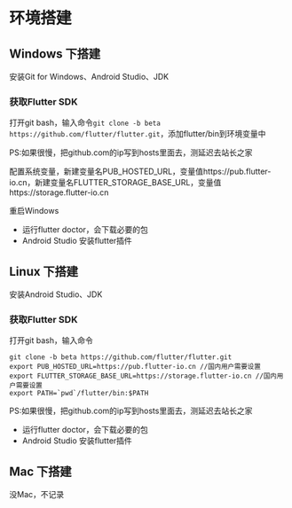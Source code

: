 # 环境搭建

## Windows 下搭建
安装Git for Windows、Android Studio、JDK

### 获取Flutter SDK
打开git bash，输入命令`git clone -b beta https://github.com/flutter/flutter.git`，添加flutter/bin到环境变量中

PS:如果很慢，把github.com的ip写到hosts里面去，测延迟去站长之家

配置系统变量，新建变量名PUB_HOSTED_URL，变量值https://pub.flutter-io.cn，新建变量名FLUTTER_STORAGE_BASE_URL，变量值https://storage.flutter-io.cn

重启Windows

- 运行flutter doctor，会下载必要的包
- Android Studio 安装flutter插件

## Linux 下搭建
安装Android Studio、JDK

### 获取Flutter SDK
打开git bash，输入命令
```
git clone -b beta https://github.com/flutter/flutter.git
export PUB_HOSTED_URL=https://pub.flutter-io.cn //国内用户需要设置
export FLUTTER_STORAGE_BASE_URL=https://storage.flutter-io.cn //国内用户需要设置
export PATH=`pwd`/flutter/bin:$PATH
```
PS:如果很慢，把github.com的ip写到hosts里面去，测延迟去站长之家

- 运行flutter doctor，会下载必要的包
- Android Studio 安装flutter插件

## Mac 下搭建
没Mac，不记录

